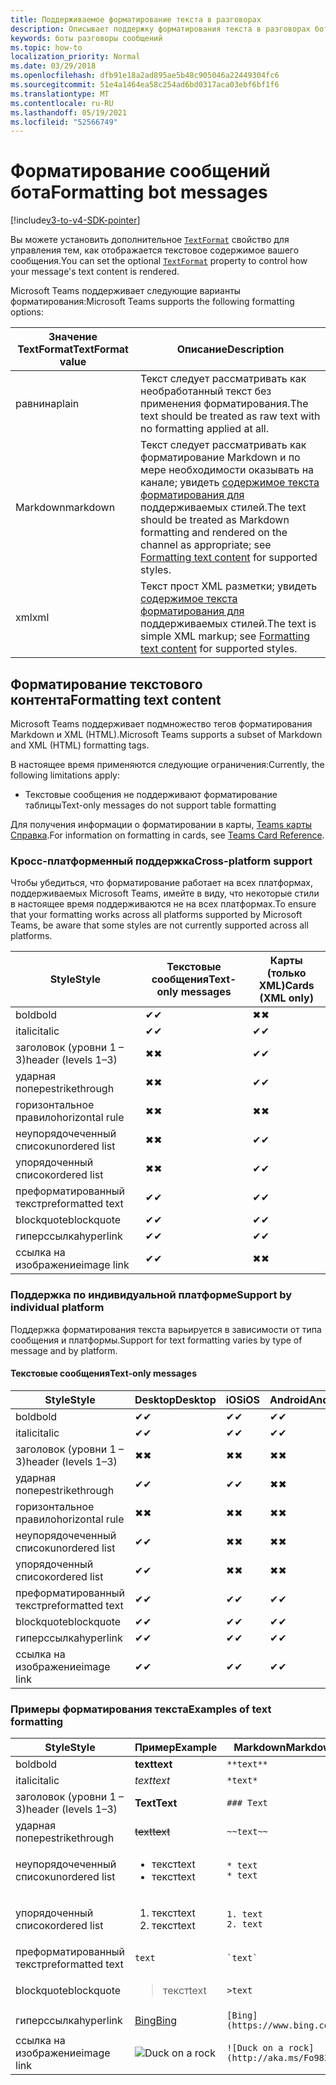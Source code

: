 ```yaml
---
title: Поддерживаемое форматирование текста в разговорах
description: Описывает поддержку форматирования текста в разговорах ботов
keywords: боты разговоры сообщений
ms.topic: how-to
localization_priority: Normal
ms.date: 03/29/2018
ms.openlocfilehash: dfb91e18a2ad895ae5b48c905046a22449304fc6
ms.sourcegitcommit: 51e4a1464ea58c254ad6bd0317aca03ebf6bf1f6
ms.translationtype: MT
ms.contentlocale: ru-RU
ms.lasthandoff: 05/19/2021
ms.locfileid: "52566749"
---
```

# <a name="formatting-bot-messages"></a><span data-ttu-id="2edcc-104">Форматирование сообщений бота</span><span class="sxs-lookup"><span data-stu-id="2edcc-104">Formatting bot messages</span></span>

[!include[v3-to-v4-SDK-pointer](~/includes/v3-to-v4-pointer-bots.md)]

<span data-ttu-id="2edcc-105">Вы можете установить дополнительное [`TextFormat`](/bot-framework/dotnet/bot-builder-dotnet-create-messages#customizing-a-message) свойство для управления тем, как отображается текстовое содержимое вашего сообщения.</span><span class="sxs-lookup"><span data-stu-id="2edcc-105">You can set the optional [`TextFormat`](/bot-framework/dotnet/bot-builder-dotnet-create-messages#customizing-a-message) property to control how your message's text content is rendered.</span></span>

<span data-ttu-id="2edcc-106">Microsoft Teams поддерживает следующие варианты форматирования:</span><span class="sxs-lookup"><span data-stu-id="2edcc-106">Microsoft Teams supports the following formatting options:</span></span>

| <span data-ttu-id="2edcc-107">Значение TextFormat</span><span class="sxs-lookup"><span data-stu-id="2edcc-107">TextFormat value</span></span> | <span data-ttu-id="2edcc-108">Описание</span><span class="sxs-lookup"><span data-stu-id="2edcc-108">Description</span></span> |
| --- | --- |
| <span data-ttu-id="2edcc-109">равнина</span><span class="sxs-lookup"><span data-stu-id="2edcc-109">plain</span></span> | <span data-ttu-id="2edcc-110">Текст следует рассматривать как необработанный текст без применения форматирования.</span><span class="sxs-lookup"><span data-stu-id="2edcc-110">The text should be treated as raw text with no formatting applied at all.</span></span> |
| <span data-ttu-id="2edcc-111">Markdown</span><span class="sxs-lookup"><span data-stu-id="2edcc-111">markdown</span></span> | <span data-ttu-id="2edcc-112">Текст следует рассматривать как форматирование Markdown и по мере необходимости оказывать на канале; увидеть [содержимое текста форматирования для](#formatting-text-content) поддерживаемых стилей.</span><span class="sxs-lookup"><span data-stu-id="2edcc-112">The text should be treated as Markdown formatting and rendered on the channel as appropriate; see [Formatting text content](#formatting-text-content) for supported styles.</span></span> |
| <span data-ttu-id="2edcc-113">xml</span><span class="sxs-lookup"><span data-stu-id="2edcc-113">xml</span></span> | <span data-ttu-id="2edcc-114">Текст прост XML разметки; увидеть [содержимое текста форматирования для](#formatting-text-content) поддерживаемых стилей.</span><span class="sxs-lookup"><span data-stu-id="2edcc-114">The text is simple XML markup; see [Formatting text content](#formatting-text-content) for supported styles.</span></span> |

## <a name="formatting-text-content"></a><span data-ttu-id="2edcc-115">Форматирование текстового контента</span><span class="sxs-lookup"><span data-stu-id="2edcc-115">Formatting text content</span></span>

<span data-ttu-id="2edcc-116">Microsoft Teams поддерживает подмножество тегов форматирования Markdown и XML (HTML).</span><span class="sxs-lookup"><span data-stu-id="2edcc-116">Microsoft Teams supports a subset of Markdown and XML (HTML) formatting tags.</span></span>

<span data-ttu-id="2edcc-117">В настоящее время применяются следующие ограничения:</span><span class="sxs-lookup"><span data-stu-id="2edcc-117">Currently, the following limitations apply:</span></span>

* <span data-ttu-id="2edcc-118">Текстовые сообщения не поддерживают форматирование таблицы</span><span class="sxs-lookup"><span data-stu-id="2edcc-118">Text-only messages do not support table formatting</span></span>

<span data-ttu-id="2edcc-119">Для получения информации о форматировании в карты, [Teams карты Справка](~/task-modules-and-cards/cards/cards-reference.md).</span><span class="sxs-lookup"><span data-stu-id="2edcc-119">For information on formatting in cards, see [Teams Card Reference](~/task-modules-and-cards/cards/cards-reference.md).</span></span>

### <a name="cross-platform-support"></a><span data-ttu-id="2edcc-120">Кросс-платформенный поддержка</span><span class="sxs-lookup"><span data-stu-id="2edcc-120">Cross-platform support</span></span>

<span data-ttu-id="2edcc-121">Чтобы убедиться, что форматирование работает на всех платформах, поддерживаемых Microsoft Teams, имейте в виду, что некоторые стили в настоящее время поддерживаются не на всех платформах.</span><span class="sxs-lookup"><span data-stu-id="2edcc-121">To ensure that your formatting works across all platforms supported by Microsoft Teams, be aware that some styles are not currently supported across all platforms.</span></span>

| <span data-ttu-id="2edcc-122">Style</span><span class="sxs-lookup"><span data-stu-id="2edcc-122">Style</span></span>                     | <span data-ttu-id="2edcc-123">Текстовые сообщения</span><span class="sxs-lookup"><span data-stu-id="2edcc-123">Text-only messages</span></span> | <span data-ttu-id="2edcc-124">Карты (только XML)</span><span class="sxs-lookup"><span data-stu-id="2edcc-124">Cards (XML only)</span></span> |
|---------------------------|--------------------|------------------|
| <span data-ttu-id="2edcc-125">bold</span><span class="sxs-lookup"><span data-stu-id="2edcc-125">bold</span></span>                      | <span data-ttu-id="2edcc-126">✔</span><span class="sxs-lookup"><span data-stu-id="2edcc-126">✔</span></span>                  | <span data-ttu-id="2edcc-127">✖</span><span class="sxs-lookup"><span data-stu-id="2edcc-127">✖</span></span>                |
| <span data-ttu-id="2edcc-128">italic</span><span class="sxs-lookup"><span data-stu-id="2edcc-128">italic</span></span>                    | <span data-ttu-id="2edcc-129">✔</span><span class="sxs-lookup"><span data-stu-id="2edcc-129">✔</span></span>                  | <span data-ttu-id="2edcc-130">✔</span><span class="sxs-lookup"><span data-stu-id="2edcc-130">✔</span></span>                |
| <span data-ttu-id="2edcc-131">заголовок (уровни 1 &ndash; 3)</span><span class="sxs-lookup"><span data-stu-id="2edcc-131">header (levels 1&ndash;3)</span></span> | <span data-ttu-id="2edcc-132">✖</span><span class="sxs-lookup"><span data-stu-id="2edcc-132">✖</span></span>                  | <span data-ttu-id="2edcc-133">✔</span><span class="sxs-lookup"><span data-stu-id="2edcc-133">✔</span></span>                |
| <span data-ttu-id="2edcc-134">ударная попере</span><span class="sxs-lookup"><span data-stu-id="2edcc-134">strikethrough</span></span>             | <span data-ttu-id="2edcc-135">✖</span><span class="sxs-lookup"><span data-stu-id="2edcc-135">✖</span></span>                  | <span data-ttu-id="2edcc-136">✔</span><span class="sxs-lookup"><span data-stu-id="2edcc-136">✔</span></span>                |
| <span data-ttu-id="2edcc-137">горизонтальное правило</span><span class="sxs-lookup"><span data-stu-id="2edcc-137">horizontal rule</span></span>           | <span data-ttu-id="2edcc-138">✖</span><span class="sxs-lookup"><span data-stu-id="2edcc-138">✖</span></span>                  | <span data-ttu-id="2edcc-139">✖</span><span class="sxs-lookup"><span data-stu-id="2edcc-139">✖</span></span>                |
| <span data-ttu-id="2edcc-140">неупорядочеченный список</span><span class="sxs-lookup"><span data-stu-id="2edcc-140">unordered list</span></span>            | <span data-ttu-id="2edcc-141">✖</span><span class="sxs-lookup"><span data-stu-id="2edcc-141">✖</span></span>                  | <span data-ttu-id="2edcc-142">✔</span><span class="sxs-lookup"><span data-stu-id="2edcc-142">✔</span></span>                |
| <span data-ttu-id="2edcc-143">упорядоченный список</span><span class="sxs-lookup"><span data-stu-id="2edcc-143">ordered list</span></span>              | <span data-ttu-id="2edcc-144">✖</span><span class="sxs-lookup"><span data-stu-id="2edcc-144">✖</span></span>                  | <span data-ttu-id="2edcc-145">✔</span><span class="sxs-lookup"><span data-stu-id="2edcc-145">✔</span></span>                |
| <span data-ttu-id="2edcc-146">преформатированный текст</span><span class="sxs-lookup"><span data-stu-id="2edcc-146">preformatted text</span></span>         | <span data-ttu-id="2edcc-147">✔</span><span class="sxs-lookup"><span data-stu-id="2edcc-147">✔</span></span>                  | <span data-ttu-id="2edcc-148">✔</span><span class="sxs-lookup"><span data-stu-id="2edcc-148">✔</span></span>                |
| <span data-ttu-id="2edcc-149">blockquote</span><span class="sxs-lookup"><span data-stu-id="2edcc-149">blockquote</span></span>                | <span data-ttu-id="2edcc-150">✔</span><span class="sxs-lookup"><span data-stu-id="2edcc-150">✔</span></span>                  | <span data-ttu-id="2edcc-151">✔</span><span class="sxs-lookup"><span data-stu-id="2edcc-151">✔</span></span>                |
| <span data-ttu-id="2edcc-152">гиперссылка</span><span class="sxs-lookup"><span data-stu-id="2edcc-152">hyperlink</span></span>                 | <span data-ttu-id="2edcc-153">✔</span><span class="sxs-lookup"><span data-stu-id="2edcc-153">✔</span></span>                  | <span data-ttu-id="2edcc-154">✔</span><span class="sxs-lookup"><span data-stu-id="2edcc-154">✔</span></span>                |
| <span data-ttu-id="2edcc-155">ссылка на изображение</span><span class="sxs-lookup"><span data-stu-id="2edcc-155">image link</span></span>                | <span data-ttu-id="2edcc-156">✔</span><span class="sxs-lookup"><span data-stu-id="2edcc-156">✔</span></span>                  | <span data-ttu-id="2edcc-157">✖</span><span class="sxs-lookup"><span data-stu-id="2edcc-157">✖</span></span>                |

### <a name="support-by-individual-platform"></a><span data-ttu-id="2edcc-158">Поддержка по индивидуальной платформе</span><span class="sxs-lookup"><span data-stu-id="2edcc-158">Support by individual platform</span></span>

<span data-ttu-id="2edcc-159">Поддержка форматирования текста варьируется в зависимости от типа сообщения и платформы.</span><span class="sxs-lookup"><span data-stu-id="2edcc-159">Support for text formatting varies by type of message and by platform.</span></span>

#### <a name="text-only-messages"></a><span data-ttu-id="2edcc-160">Текстовые сообщения</span><span class="sxs-lookup"><span data-stu-id="2edcc-160">Text-only messages</span></span>

| <span data-ttu-id="2edcc-161">Style</span><span class="sxs-lookup"><span data-stu-id="2edcc-161">Style</span></span>                     | <span data-ttu-id="2edcc-162">Desktop</span><span class="sxs-lookup"><span data-stu-id="2edcc-162">Desktop</span></span> | <span data-ttu-id="2edcc-163">iOS</span><span class="sxs-lookup"><span data-stu-id="2edcc-163">iOS</span></span> | <span data-ttu-id="2edcc-164">Android</span><span class="sxs-lookup"><span data-stu-id="2edcc-164">Android</span></span> |
|---------------------------|---------|-----|---------|
| <span data-ttu-id="2edcc-165">bold</span><span class="sxs-lookup"><span data-stu-id="2edcc-165">bold</span></span>                      | <span data-ttu-id="2edcc-166">✔</span><span class="sxs-lookup"><span data-stu-id="2edcc-166">✔</span></span>       | <span data-ttu-id="2edcc-167">✔</span><span class="sxs-lookup"><span data-stu-id="2edcc-167">✔</span></span>   | <span data-ttu-id="2edcc-168">✔</span><span class="sxs-lookup"><span data-stu-id="2edcc-168">✔</span></span>       |
| <span data-ttu-id="2edcc-169">italic</span><span class="sxs-lookup"><span data-stu-id="2edcc-169">italic</span></span>                    | <span data-ttu-id="2edcc-170">✔</span><span class="sxs-lookup"><span data-stu-id="2edcc-170">✔</span></span>       | <span data-ttu-id="2edcc-171">✔</span><span class="sxs-lookup"><span data-stu-id="2edcc-171">✔</span></span>   | <span data-ttu-id="2edcc-172">✔</span><span class="sxs-lookup"><span data-stu-id="2edcc-172">✔</span></span>       |
| <span data-ttu-id="2edcc-173">заголовок (уровни 1 &ndash; 3)</span><span class="sxs-lookup"><span data-stu-id="2edcc-173">header (levels 1&ndash;3)</span></span> | <span data-ttu-id="2edcc-174">✖</span><span class="sxs-lookup"><span data-stu-id="2edcc-174">✖</span></span>       | <span data-ttu-id="2edcc-175">✖</span><span class="sxs-lookup"><span data-stu-id="2edcc-175">✖</span></span>   | <span data-ttu-id="2edcc-176">✖</span><span class="sxs-lookup"><span data-stu-id="2edcc-176">✖</span></span>       |
| <span data-ttu-id="2edcc-177">ударная попере</span><span class="sxs-lookup"><span data-stu-id="2edcc-177">strikethrough</span></span>             | <span data-ttu-id="2edcc-178">✔</span><span class="sxs-lookup"><span data-stu-id="2edcc-178">✔</span></span>       | <span data-ttu-id="2edcc-179">✔</span><span class="sxs-lookup"><span data-stu-id="2edcc-179">✔</span></span>   | <span data-ttu-id="2edcc-180">✖</span><span class="sxs-lookup"><span data-stu-id="2edcc-180">✖</span></span>       |
| <span data-ttu-id="2edcc-181">горизонтальное правило</span><span class="sxs-lookup"><span data-stu-id="2edcc-181">horizontal rule</span></span>           | <span data-ttu-id="2edcc-182">✖</span><span class="sxs-lookup"><span data-stu-id="2edcc-182">✖</span></span>       | <span data-ttu-id="2edcc-183">✖</span><span class="sxs-lookup"><span data-stu-id="2edcc-183">✖</span></span>   | <span data-ttu-id="2edcc-184">✖</span><span class="sxs-lookup"><span data-stu-id="2edcc-184">✖</span></span>       |
| <span data-ttu-id="2edcc-185">неупорядочеченный список</span><span class="sxs-lookup"><span data-stu-id="2edcc-185">unordered list</span></span>            | <span data-ttu-id="2edcc-186">✔</span><span class="sxs-lookup"><span data-stu-id="2edcc-186">✔</span></span>       | <span data-ttu-id="2edcc-187">✖</span><span class="sxs-lookup"><span data-stu-id="2edcc-187">✖</span></span>   | <span data-ttu-id="2edcc-188">✖</span><span class="sxs-lookup"><span data-stu-id="2edcc-188">✖</span></span>       |
| <span data-ttu-id="2edcc-189">упорядоченный список</span><span class="sxs-lookup"><span data-stu-id="2edcc-189">ordered list</span></span>              | <span data-ttu-id="2edcc-190">✔</span><span class="sxs-lookup"><span data-stu-id="2edcc-190">✔</span></span>       | <span data-ttu-id="2edcc-191">✖</span><span class="sxs-lookup"><span data-stu-id="2edcc-191">✖</span></span>   | <span data-ttu-id="2edcc-192">✖</span><span class="sxs-lookup"><span data-stu-id="2edcc-192">✖</span></span>       |
| <span data-ttu-id="2edcc-193">преформатированный текст</span><span class="sxs-lookup"><span data-stu-id="2edcc-193">preformatted text</span></span>         | <span data-ttu-id="2edcc-194">✔</span><span class="sxs-lookup"><span data-stu-id="2edcc-194">✔</span></span>       | <span data-ttu-id="2edcc-195">✔</span><span class="sxs-lookup"><span data-stu-id="2edcc-195">✔</span></span>   | <span data-ttu-id="2edcc-196">✔</span><span class="sxs-lookup"><span data-stu-id="2edcc-196">✔</span></span>       |
| <span data-ttu-id="2edcc-197">blockquote</span><span class="sxs-lookup"><span data-stu-id="2edcc-197">blockquote</span></span>                | <span data-ttu-id="2edcc-198">✔</span><span class="sxs-lookup"><span data-stu-id="2edcc-198">✔</span></span>       | <span data-ttu-id="2edcc-199">✔</span><span class="sxs-lookup"><span data-stu-id="2edcc-199">✔</span></span>   | <span data-ttu-id="2edcc-200">✔</span><span class="sxs-lookup"><span data-stu-id="2edcc-200">✔</span></span>       |
| <span data-ttu-id="2edcc-201">гиперссылка</span><span class="sxs-lookup"><span data-stu-id="2edcc-201">hyperlink</span></span>                 | <span data-ttu-id="2edcc-202">✔</span><span class="sxs-lookup"><span data-stu-id="2edcc-202">✔</span></span>       | <span data-ttu-id="2edcc-203">✔</span><span class="sxs-lookup"><span data-stu-id="2edcc-203">✔</span></span>   | <span data-ttu-id="2edcc-204">✔</span><span class="sxs-lookup"><span data-stu-id="2edcc-204">✔</span></span>       |
| <span data-ttu-id="2edcc-205">ссылка на изображение</span><span class="sxs-lookup"><span data-stu-id="2edcc-205">image link</span></span>                | <span data-ttu-id="2edcc-206">✔</span><span class="sxs-lookup"><span data-stu-id="2edcc-206">✔</span></span>       | <span data-ttu-id="2edcc-207">✔</span><span class="sxs-lookup"><span data-stu-id="2edcc-207">✔</span></span>   | <span data-ttu-id="2edcc-208">✔</span><span class="sxs-lookup"><span data-stu-id="2edcc-208">✔</span></span>       |

### <a name="examples-of-text-formatting"></a><span data-ttu-id="2edcc-209">Примеры форматирования текста</span><span class="sxs-lookup"><span data-stu-id="2edcc-209">Examples of text formatting</span></span>

| <span data-ttu-id="2edcc-210">Style</span><span class="sxs-lookup"><span data-stu-id="2edcc-210">Style</span></span> | <span data-ttu-id="2edcc-211">Пример</span><span class="sxs-lookup"><span data-stu-id="2edcc-211">Example</span></span> | <span data-ttu-id="2edcc-212">Markdown</span><span class="sxs-lookup"><span data-stu-id="2edcc-212">Markdown</span></span> | <span data-ttu-id="2edcc-213">XML (HTML)</span><span class="sxs-lookup"><span data-stu-id="2edcc-213">XML (HTML)</span></span> |
| --- | --- | --- | --- |
| <span data-ttu-id="2edcc-214">bold</span><span class="sxs-lookup"><span data-stu-id="2edcc-214">bold</span></span> | <span data-ttu-id="2edcc-215">**text**</span><span class="sxs-lookup"><span data-stu-id="2edcc-215">**text**</span></span> | `**text**` | `<strong>text</strong>` |
| <span data-ttu-id="2edcc-216">italic</span><span class="sxs-lookup"><span data-stu-id="2edcc-216">italic</span></span> | <span data-ttu-id="2edcc-217">*text*</span><span class="sxs-lookup"><span data-stu-id="2edcc-217">*text*</span></span> | `*text*` | `<em>text</em>` |
| <span data-ttu-id="2edcc-218">заголовок (уровни 1 &ndash; 3)</span><span class="sxs-lookup"><span data-stu-id="2edcc-218">header (levels 1&ndash;3)</span></span> | <span data-ttu-id="2edcc-219">**Text**</span><span class="sxs-lookup"><span data-stu-id="2edcc-219">**Text**</span></span> | `### Text` | `<h3>Text</h3>` |
| <span data-ttu-id="2edcc-220">ударная попере</span><span class="sxs-lookup"><span data-stu-id="2edcc-220">strikethrough</span></span> | <span data-ttu-id="2edcc-221">~~text~~</span><span class="sxs-lookup"><span data-stu-id="2edcc-221">~~text~~</span></span> | `~~text~~` | `<strike>text</strike>` |
| <span data-ttu-id="2edcc-222">неупорядочеченный список</span><span class="sxs-lookup"><span data-stu-id="2edcc-222">unordered list</span></span> | <ul><li><span data-ttu-id="2edcc-223">текст</span><span class="sxs-lookup"><span data-stu-id="2edcc-223">text</span></span></li><li><span data-ttu-id="2edcc-224">текст</span><span class="sxs-lookup"><span data-stu-id="2edcc-224">text</span></span></li></ul> | `* text`<br>`* text` | `<ul><li>text</li><li>text</li></ul>` |
| <span data-ttu-id="2edcc-225">упорядоченный список</span><span class="sxs-lookup"><span data-stu-id="2edcc-225">ordered list</span></span> | <ol><li><span data-ttu-id="2edcc-226">текст</span><span class="sxs-lookup"><span data-stu-id="2edcc-226">text</span></span></li><li><span data-ttu-id="2edcc-227">текст</span><span class="sxs-lookup"><span data-stu-id="2edcc-227">text</span></span></li></ol> | `1. text`<br>`2. text` | `<ol><li>text</li><li>text</li></ol>` |
| <span data-ttu-id="2edcc-228">преформатированный текст</span><span class="sxs-lookup"><span data-stu-id="2edcc-228">preformatted text</span></span> | `text` | `` `text` `` | `<pre>text</pre>` |
| <span data-ttu-id="2edcc-229">blockquote</span><span class="sxs-lookup"><span data-stu-id="2edcc-229">blockquote</span></span> | <blockquote><span data-ttu-id="2edcc-230">текст</span><span class="sxs-lookup"><span data-stu-id="2edcc-230">text</span></span></blockquote> | `>text` | `<blockquote>text</blockquote>` |
| <span data-ttu-id="2edcc-231">гиперссылка</span><span class="sxs-lookup"><span data-stu-id="2edcc-231">hyperlink</span></span> | [<span data-ttu-id="2edcc-232">Bing</span><span class="sxs-lookup"><span data-stu-id="2edcc-232">Bing</span></span>](https://www.bing.com/) | `[Bing](https://www.bing.com/)` | `<a href="https://www.bing.com/">Bing</a>` |
| <span data-ttu-id="2edcc-233">ссылка на изображение</span><span class="sxs-lookup"><span data-stu-id="2edcc-233">image link</span></span> | <img src="https://aka.ms/Fo983c" alt="Duck on a rock"></img> | `![Duck on a rock](http://aka.ms/Fo983c)` | `<img src="https://aka.ms/Fo983c" alt="Duck on a rock"></img>` |
